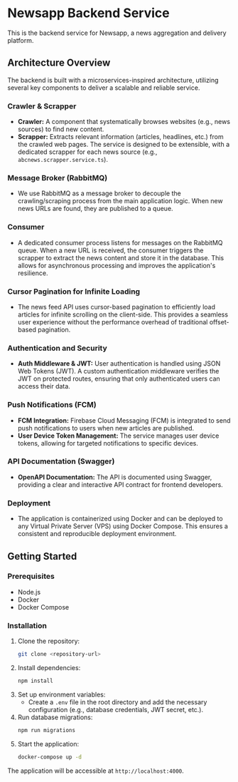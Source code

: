 # Newsapp Backend Service

This is the backend service for Newsapp, a news aggregation and delivery platform.

## Architecture Overview

The backend is built with a microservices-inspired architecture, utilizing several key components to deliver a scalable and reliable service.

### Crawler & Scrapper

- **Crawler:** A component that systematically browses websites (e.g., news sources) to find new content.
- **Scrapper:** Extracts relevant information (articles, headlines, etc.) from the crawled web pages. The service is designed to be extensible, with a dedicated scrapper for each news source (e.g., `abcnews.scrapper.service.ts`).

### Message Broker (RabbitMQ)

- We use RabbitMQ as a message broker to decouple the crawling/scraping process from the main application logic. When new news URLs are found, they are published to a queue.

### Consumer

- A dedicated consumer process listens for messages on the RabbitMQ queue. When a new URL is received, the consumer triggers the scrapper to extract the news content and store it in the database. This allows for asynchronous processing and improves the application's resilience.

### Cursor Pagination for Infinite Loading

- The news feed API uses cursor-based pagination to efficiently load articles for infinite scrolling on the client-side. This provides a seamless user experience without the performance overhead of traditional offset-based pagination.

### Authentication and Security

- **Auth Middleware & JWT:** User authentication is handled using JSON Web Tokens (JWT). A custom authentication middleware verifies the JWT on protected routes, ensuring that only authenticated users can access their data.

### Push Notifications (FCM)

- **FCM Integration:** Firebase Cloud Messaging (FCM) is integrated to send push notifications to users when new articles are published.
- **User Device Token Management:** The service manages user device tokens, allowing for targeted notifications to specific devices.

### API Documentation (Swagger)

- **OpenAPI Documentation:** The API is documented using Swagger, providing a clear and interactive API contract for frontend developers.

### Deployment

- The application is containerized using Docker and can be deployed to any Virtual Private Server (VPS) using Docker Compose. This ensures a consistent and reproducible deployment environment.

## Getting Started

### Prerequisites

- Node.js
- Docker
- Docker Compose

### Installation

1. Clone the repository:
   ```bash
   git clone <repository-url>
   ```
2. Install dependencies:
   ```bash
   npm install
   ```
3. Set up environment variables:
   - Create a `.env` file in the root directory and add the necessary configuration (e.g., database credentials, JWT secret, etc.).
4. Run database migrations:
   ```bash
   npm run migrations
   ```
5. Start the application:
   ```bash
   docker-compose up -d
   ```

The application will be accessible at `http://localhost:4000`.
